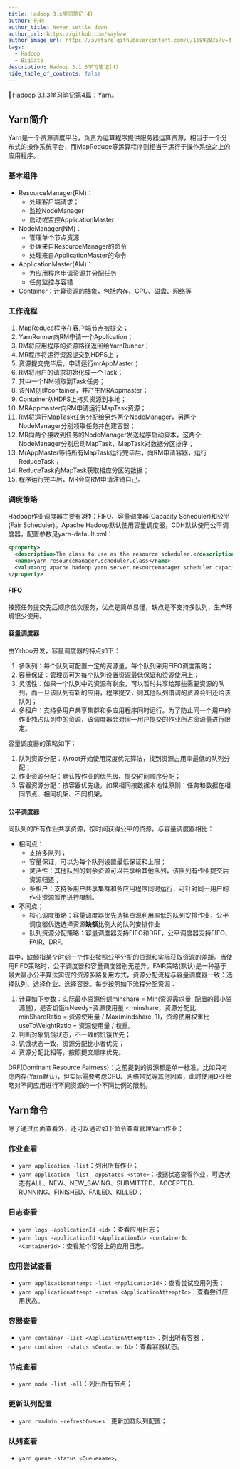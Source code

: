 ```yaml
---
title: Hadoop 3.x学习笔记(4)
author: 何轲
author_title: Never settle down
author_url: https://github.com/kayhaw
author_image_url: https://avatars.githubusercontent.com/u/16892835?v=4
tags: 
  - Hadoop
  - BigData
description: Hadoop 3.1.3学习笔记(4)
hide_table_of_contents: false
---
```


:pencil:Hadoop 3.1.3学习笔记第4篇：Yarn。
<!--truncate-->

## Yarn简介

Yarn是一个资源调度平台，负责为运算程序提供服务器运算资源，相当于一个分布式的操作系统平台，而MapReduce等运算程序则相当于运行于操作系统之上的应用程序。

### 基本组件

- ResourceManager(RM)：
  - 处理客户端请求；
  - 监控NodeManager
  - 启动或监控ApplicationMaster
- NodeManager(NM)：
  - 管理单个节点资源
  - 处理来自ResourceManager的命令
  - 处理来自ApplicationMaster的命令
- ApplicationMaster(AM)：
  - 为应用程序申请资源并分配任务
  - 任务监控与容错
- Container：计算资源的抽象，包括内存、CPU、磁盘、网络等

### 工作流程

1. MapReduce程序在客户端节点被提交；
2. YarnRunner向RM申请一个Application；
3. RM将应用程序的资源路径返回给YarnRunner；
4. MR程序将运行资源提交到HDFS上；
5. 资源提交完毕后，申请运行mrAppMaster；
6. RM将用户的请求初始化成一个Task；
7. 其中一个NM领取到Task任务；
8. 该NM创建container，并产生MRAppmaster；
9. Container从HDFS上拷贝资源到本地；
10. MRAppmaster向RM申请运行MapTask资源；
11. RM将运行MapTask任务分配给另外两个NodeManager，另两个NodeManager分别领取任务并创建容器；
12. MR向两个接收到任务的NodeManager发送程序启动脚本，这两个NodeManager分别启动MapTask，MapTask对数据分区排序；
13. MrAppMaster等待所有MapTask运行完毕后，向RM申请容器，运行ReduceTask；
14. ReduceTask向MapTask获取相应分区的数据；
15. 程序运行完毕后，MR会向RM申请注销自己。

### 调度策略

Hadoop作业调度器主要有3种：FIFO、容量调度器(Capacity Scheduler)和公平(Fair Scheduler)。Apache Hadoop默认使用容量调度器，CDH默认使用公平调度器，配置参数见yarn-default.xml：

```xml
<property>
  <description>The class to use as the resource scheduler.</description>
  <name>yarn.resourcemanager.scheduler.class</name>
  <value>org.apache.hadoop.yarn.server.resourcemanager.scheduler.capacity.CapacityScheduler</value>
</property>
```

#### FIFO

按照任务提交先后顺序依次服务，优点是简单易懂，缺点是不支持多队列，生产环境很少使用。

#### 容量调度器

由Yahoo开发，容量调度器的特点如下：

1. 多队列：每个队列可配置一定的资源量，每个队列采用FIFO调度策略；
2. 容量保证：管理员可为每个队列设置资源最低保证和资源使用上；
3. 灵活性：如果一个队列中的资源有剩余，可以暂时共享给那些需要资源的队列，而一旦该队列有新的应用，程序提交，则其他队列借调的资源会归还给该队列；
4. 多租户：支持多用户共享集群和多应用程序同时运行。为了防止同一个用户的作业独占队列中的资源，该调度器会对同一用户提交的作业所占资源量进行限定。

容量调度器的策略如下：

1. 队列资源分配：从root开始使用深度优先算法，找到资源占用率最低的队列分配；
2. 作业资源分配：默认按作业的优先级、提交时间顺序分配；
3. 容器资源分配：按容器优先级，如果相同按数据本地性原则：任务和数据在相同节点、相同机架、不同机架。

#### 公平调度器

同队列的所有作业共享资源，按时间获得公平的资源。与容量调度器相比：

- 相同点：
  - 支持多队列；
  - 容量保证，可以为每个队列设置最低保证和上限；
  - 灵活性：其他队列的剩余资源可以共享给其他队列，该队列有作业提交后资源归还；
  - 多租户：支持多用户共享集群和多应用程序同时运行，可针对同一用户的作业资源暂用进行限制。
- 不同点；
  - 核心调度策略：容量调度器优先选择资源利用率低的队列安排作业，公平调度器优选选择资源**缺额**比例大的队列安排作业
  - 队列资源分配策略：容量调度器支持FIFO和DRF，公平调度器支持FIFO、FAIR、DRF。

其中，缺额指某个时刻一个作业按照公平分配的资源和实际获取资源的差距。当使用FIFO策略时，公平调度器和容量调度器别无差异。FAIR策略(默认)是一种基于最大最小公平算法实现的资源多路复用方式，资源分配流程与容量调度器一致：选择队列、选择作业、选择容器。每步按照如下流程分配资源：

1. 计算如下参数：实际最小资源份额minshare = Min(资源需求量, 配置的最小资源量)，是否饥饿isNeedy=资源使用量 < minshare，资源分配比minShareRatio = 资源使用量 / Max(mindshare, 1)，资源使用权重比useToWeightRatio = 资源使用量 / 权重。
2. 判断对象饥饿状态，不一致的饥饿优先；
3. 饥饿状态一致，资源分配比小者优先；
4. 资源分配比相等，按照提交顺序优先。

DRF(Dominant Resource Fairness)：之前提到的资源都是单一标准，比如只考虑内存(Yarn默认)，但实际需要考虑CPU、网络带宽等其他因素，此时使用DRF策略对不同应用进行不同资源的一个不同比例的限制。

## Yarn命令

除了通过页面查看外，还可以通过如下命令查看管理Yarn作业：

### 作业查看

- `yarn application -list`：列出所有作业；
- `yarn application -list -appStates <state>`：根据状态查看作业，可选状态有ALL、NEW、NEW_SAVING、SUBMITTED、ACCEPTED、RUNNING、FINISHED、FAILED、KILLED；

### 日志查看

- `yarn logs -applicationId <id>`：查看应用日志；
- `yarn logs -applicationId <ApplicationId> -containerId <ContainerId>`：查看某个容器上的应用日志。

### 应用尝试查看

- `yarn applicationattempt -list <ApplicationId>`：查看尝试应用列表；
- `yarn applicationattempt -status <ApplicationAttemptId>`：查看尝试应用状态。

### 容器查看

- `yarn container -list <ApplicationAttemptId>`：列出所有容器；
- `yarn container -status <ContainerId>`：查看容器状态。

### 节点查看

- `yarn node -list -all`：列出所有节点；

### 更新队列配置

- `yarn rmadmin -refreshQueues`：更新加载队列配置；

### 队列查看

- `yarn queue -status <Queuename>`。
